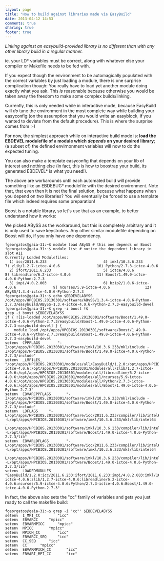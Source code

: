 ```yaml
---
layout: page
title: "How to build against libraries made via EasyBuild"
date: 2013-04-12 14:53
comments: true
sharing: true
footer: true
---
```


*Linking against an easybuild-provided library is no different than with any other library build in a regular manner.*

ie. your LD\* variables must be correct, along with whatever else your compiler or Makefile needs to be fed with.

If you expect though the environment to be automagically populated with the correct variables by just loading a module,
there is one surprise complication though: You really have to load yet another module doing exactly what you ask.
This *is* reasonable because otherwise you would be taken away the freedom to make some complex builds/linking.

Currently, this is only needed while in interactive mode, because EasyBuild will *do* tune the environment
in the most complete way while building your easyconfig (on the assumption that you would write an easyblock,
if you wanted to deviate from the default procedure). This is where the surprise comes from :-)

For now, the simplest approach while on interactive build mode is:
**load the EBDEVEL modulefile of a module which *depends* on your desired library**;
(a subset of) the defined envirnonment variables will now to do the expected tuning.

You can also make a template easyconfig that depends on your lib of interest and nothing else
(in fact, this is how to boostrap your build, its generated EBDEVEL\* is what you need!).

The above are workarounds until each automated build will provide something like 
an EBDEBUG\* modulefile with the desired environment. Note that, that even then
it is not the final solution, because what happens when you depend on *two* libraries? 
You will eventually be forced to use a template file which indeed requires some preparation!


Boost is a notable library, so let's use that as an example, to better understand how it works:

We picked ABySS as the workaround, but this is completely arbitrary and it is only used to save keystrokes.
Any other similar modulefile depending on Boost will do, if you only have one dependency.

```
fgeorgatos@gaia-31:~$ module load ABySS # this one depends on Boost
fgeorgatos@gaia-31:~$ module list # notice the dependent library in slot #11
Currently Loaded Modulefiles:
  1) icc/2011.6.233                          4) imkl/10.3.6.233                         7) zlib/1.2.7-ictce-4.0.6                 10) Python/2.7.3-ictce-4.0.6
  2) ifort/2011.6.233                        5) ictce/4.0.6                             8) libreadline/6.2-ictce-4.0.6            11) Boost/1.49.0-ictce-4.0.6-Python-2.7.3
  3) impi/4.0.2.003                          6) bzip2/1.0.6-ictce-4.0.6                 9) ncurses/5.9-ictce-4.0.6                12) ABySS/1.3.4-ictce-4.0.6-Python-2.7.3
fgeorgatos@gaia-31:~$ echo $EBDEVELABYSS
/opt/apps/HPCBIOS.20130301/software/ABySS/1.3.4-ictce-4.0.6-Python-2.7.3/easybuild/ABySS-1.3.4-ictce-4.0.6-Python-2.7.3-easybuild-devel
fgeorgatos@gaia-31:~$ grep -i boost !$
grep -i boost $EBDEVELABYSS
if { ![is-loaded /opt/apps/HPCBIOS.20130301/software/Boost/1.49.0-ictce-4.0.6-Python-2.7.3/easybuild/Boost-1.49.0-ictce-4.0.6-Python-2.7.3-easybuild-devel] } {
    module load /opt/apps/HPCBIOS.20130301/software/Boost/1.49.0-ictce-4.0.6-Python-2.7.3/easybuild/Boost-1.49.0-ictce-4.0.6-Python-2.7.3-easybuild-devel
setenv  CPPFLAGS		"-I/opt/apps/HPCBIOS.20130301/software/imkl/10.3.6.233/mkl/include -I/opt/apps/HPCBIOS.20130301/software/Boost/1.49.0-ictce-4.0.6-Python-2.7.3/include"
setenv	_LMFILES_		"/opt/apps/HPCBIOS.20130301/modules/all/EasyBuild/1.2.0:/opt/apps/HPCBIOS.20130301/modules/all/icc/2011.6.233:/opt/apps/HPCBIOS.20130301/modules/all/ifort/2011.6.233:/opt/apps/HPCBIOS.20130301/modules/all/impi/4.0.2.003:/opt/apps/HPCBIOS.20130301/modules/all/imkl/10.3.6.233:/opt/apps/HPCBIOS.20130301/modules/all/ictce/4.0.6:/opt/apps/HPCBIOS.20130301/modules/all/bzip2/1.0.6-ictce-4.0.6:/opt/apps/HPCBIOS.20130301/modules/all/zlib/1.2.7-ictce-4.0.6:/opt/apps/HPCBIOS.20130301/modules/all/libreadline/6.2-ictce-4.0.6:/opt/apps/HPCBIOS.20130301/modules/all/ncurses/5.9-ictce-4.0.6:/opt/apps/HPCBIOS.20130301/modules/all/Python/2.7.3-ictce-4.0.6:/opt/apps/HPCBIOS.20130301/modules/all/Boost/1.49.0-ictce-4.0.6-Python-2.7.3"
setenv	EBVARCPPFLAGS		"-I/opt/apps/HPCBIOS.20130301/software/imkl/10.3.6.233/mkl/include -I/opt/apps/HPCBIOS.20130301/software/Boost/1.49.0-ictce-4.0.6-Python-2.7.3/include"
setenv	LDFLAGS		"-L/opt/apps/HPCBIOS.20130301/software/icc/2011.6.233/compiler/lib/intel64 -L/opt/apps/HPCBIOS.20130301/software/imkl/10.3.6.233/mkl/lib/intel64 -L/opt/apps/HPCBIOS.20130301/software/imkl/10.3.6.233/compiler/lib/intel64 -L/opt/apps/HPCBIOS.20130301/software/Boost/1.49.0-ictce-4.0.6-Python-2.7.3/lib"
setenv	EBVARLDFLAGS		"-L/opt/apps/HPCBIOS.20130301/software/icc/2011.6.233/compiler/lib/intel64 -L/opt/apps/HPCBIOS.20130301/software/imkl/10.3.6.233/mkl/lib/intel64 -L/opt/apps/HPCBIOS.20130301/software/imkl/10.3.6.233/compiler/lib/intel64 -L/opt/apps/HPCBIOS.20130301/software/Boost/1.49.0-ictce-4.0.6-Python-2.7.3/lib"
setenv	LOADEDMODULES		"EasyBuild/1.2.0:icc/2011.6.233:ifort/2011.6.233:impi/4.0.2.003:imkl/10.3.6.233:ictce/4.0.6:bzip2/1.0.6-ictce-4.0.6:zlib/1.2.7-ictce-4.0.6:libreadline/6.2-ictce-4.0.6:ncurses/5.9-ictce-4.0.6:Python/2.7.3-ictce-4.0.6:Boost/1.49.0-ictce-4.0.6-Python-2.7.3"
```

In fact, the above also sets the "cc" family of variables and gets you just ready to call the makefile build:

```
fgeorgatos@gaia-31:~$ grep -i 'cc"' $EBDEVELABYSS
setenv  I_MPI_CC		"icc"
setenv	EBVARCC		"mpicc"
setenv	EBVARMPICC		"mpicc"
setenv	MPICC		"mpicc"
setenv	MPICH_CC		"icc"
setenv	EBVARCC_SEQ		"icc"
setenv	CC_SEQ		"icc"
setenv	CC		"mpicc"
setenv	EBVARMPICH_CC		"icc"
setenv	EBVARI_MPI_CC		"icc"
```
